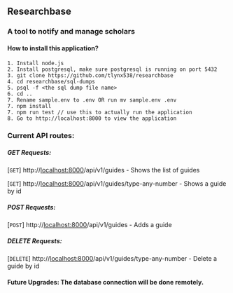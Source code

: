 ## Researchbase 
### A tool to notify and manage scholars

#### How to install this application?
    1. Install node.js 
    2. Install postgresql, make sure postgresql is running on port 5432
    3. git clone https://github.com/tlynx538/researchbase
    4. cd researchbase/sql-dumps
    5. psql -f <the sql dump file name>
    6. cd .. 
    7. Rename sample.env to .env OR run mv sample.env .env   
    7. npm install    
    7. npm run test // use this to actually run the application
    8. Go to http://localhost:8000 to view the application

### Current API routes:
##### GET Requests:
[```GET```] http://<localhost:8000>/api/v1/guides - Shows the list of guides

[```GET```] http://<localhost:8000>/api/v1/guides/type-any-number  - Shows a guide by id

##### POST Requests:
[```POST```] http://<localhost:8000>/api/v1/guides  - Adds a guide 

##### DELETE Requests:
[```DELETE```] http://<localhost:8000>/api/v1/guides/type-any-number - Delete a guide by id
#### Future Upgrades: The database connection will be done remotely. 
